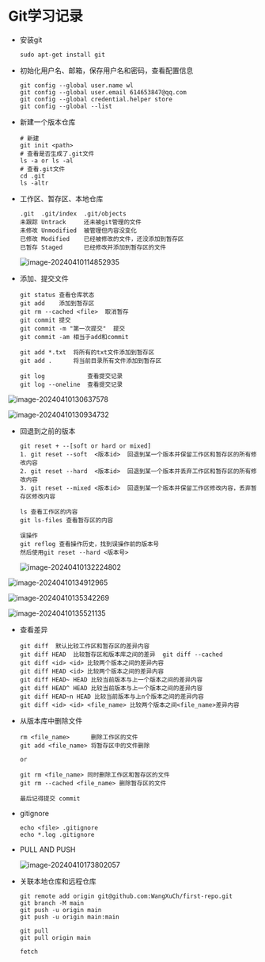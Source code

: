 # Git学习记录

- 安装git

  ```
  sudo apt-get install git
  ```

- 初始化用户名、邮箱，保存用户名和密码，查看配置信息

  ```
  git config --global user.name wl
  git config --global user.email 614653847@qq.com
  git config --global credential.helper store
  git config --global --list
  ```

- 新建一个版本仓库

  ```
  # 新建
  git init <path>
  # 查看是否生成了.git文件
  ls -a or ls -al
  # 查看.git文件
  cd .git
  ls -altr
  ```

- 工作区、暂存区、本地仓库

  ```
  .git  .git/index  .git/objects
  未跟踪 Untrack     还未被git管理的文件
  未修改 Unmodified  被管理但内容没变化
  已修改 Modified    已经被修改的文件，还没添加到暂存区
  已暂存 Staged      已经修改并添加到暂存区的文件
  ```

  ![image-20240410114852935](C:\Users\ASUS\Desktop\image-20240410114852935.png)

- 添加、提交文件

  ```
  git status 查看仓库状态
  git add    添加到暂存区
  git rm --cached <file>  取消暂存
  git commit 提交
  git commit -m "第一次提交"  提交
  git commit -am 相当于add和commit
  
  git add *.txt  将所有的txt文件添加到暂存区
  git add .      将当前目录所有文件添加到暂存区
  
  git log            查看提交记录
  git log --oneline  查看提交记录
  ```

![image-20240410130637578](C:\Users\ASUS\Desktop\image-20240410130637578.png)

![image-20240410130934732](C:\Users\ASUS\Desktop\image-20240410130934732.png)

- 回退到之前的版本

  ```
  git reset + --[soft or hard or mixed]
  1. git reset --soft  <版本id>  回退到某一个版本并保留工作区和暂存区的所有修改内容
  2. git reset --hard  <版本id>  回退到某一个版本并丢弃工作区和暂存区的所有修改内容 
  3. git reset --mixed <版本id>  回退到某一个版本并保留工作区修改内容，丢弃暂存区修改内容
  
  ls 查看工作区的内容
  git ls-files 查看暂存区的内容
  
  误操作
  git reflog 查看操作历史，找到误操作前的版本号
  然后使用git reset --hard <版本号>
  ```

  ![image-20240410132224802](C:\Users\ASUS\Desktop\image-20240410132224802.png)

![image-20240410134912965](C:\Users\ASUS\Desktop\image-20240410134912965.png)

![image-20240410135342269](C:\Users\ASUS\Desktop\image-20240410135342269.png)

![image-20240410135521135](C:\Users\ASUS\Desktop\image-20240410135521135.png)

- 查看差异

  ```
  git diff  默认比较工作区和暂存区的差异内容
  git diff HEAD  比较暂存区和版本库之间的差异  git diff --cached
  git diff <id> <id> 比较两个版本之间的差异内容
  git diff HEAD <id> 比较两个版本之间的差异内容
  git diff HEAD~ HEAD 比较当前版本与上一个版本之间的差异内容
  git diff HEAD^ HEAD 比较当前版本与上一个版本之间的差异内容
  git diff HEAD~n HEAD 比较当前版本与上n个版本之间的差异内容
  git diff <id> <id> <file_name> 比较两个版本之间<file_name>差异内容
  ```

- 从版本库中删除文件

  ```
  rm <file_name>      删除工作区的文件
  git add <file_name> 将暂存区中的文件删除
  
  or
  
  git rm <file_name> 同时删除工作区和暂存区的文件
  git rm --cached <file_name> 删除暂存区的文件
  
  最后记得提交 commit
  ```

- gitignore

  ```
  echo <file> .gitignore
  echo *.log .gitignore
  ```

- PULL AND PUSH

  ![image-20240410173802057](C:\Users\ASUS\Desktop\image-20240410173802057.png)

- 关联本地仓库和远程仓库

  ```
  git remote add origin git@github.com:WangXuCh/first-repo.git
  git branch -M main
  git push -u origin main
  git push -u origin main:main
  
  git pull
  git pull origin main
  
  fetch
  ```

  
































